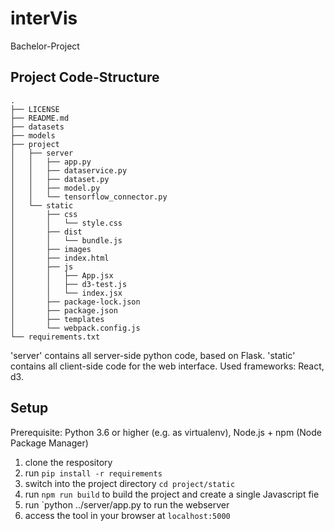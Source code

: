 # interVis
Bachelor-Project



## Project Code-Structure

```
.
├── LICENSE
├── README.md
├── datasets
├── models
├── project
│   ├── server
│   │   ├── app.py
│   │   ├── dataservice.py
│   │   ├── dataset.py
│   │   ├── model.py
│   │   └── tensorflow_connector.py
│   └── static
│       ├── css
│       │   └── style.css
│       ├── dist
│       │   └── bundle.js
│       ├── images
│       ├── index.html
│       ├── js
│       │   ├── App.jsx
│       │   ├── d3-test.js
│       │   └── index.jsx
│       ├── package-lock.json
│       ├── package.json
│       ├── templates
│       └── webpack.config.js
└── requirements.txt
```

'server' contains all server-side python code, based on Flask.
'static' contains all client-side code for the web interface. Used frameworks: React, d3.



## Setup

Prerequisite: Python 3.6 or higher (e.g. as virtualenv), Node.js + npm (Node Package Manager)

1. clone the respository
2. run `pip install -r requirements`
3. switch into the project directory `cd project/static`
4. run `npm run build` to build the project and create a single Javascript fie
5. run `python ../server/app.py to run the webserver
6. access the tool in your browser at `localhost:5000`

